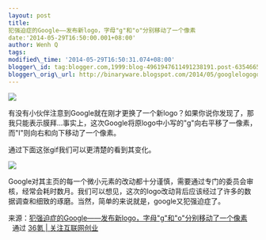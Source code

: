 ```yaml
--- 
layout: post 
title:
犯强迫症的Google——发布新logo，字母"g"和"o"分别移动了一个像素 
date:'2014-05-29T16:50:00.001+08:00' 
author: Wenh Q
tags:
modified\_time: '2014-05-29T16:50:31.074+08:00' 
blogger\_id: tag:blogger.com,1999:blog-4961947611491238191.post-6354665462016487814
blogger\_orig\_url: http://binaryware.blogspot.com/2014/05/googlelogogo.html
---
```

![](https://images-blogger-opensocial.googleusercontent.com/gadgets/proxy?url=http%3A%2F%2Fa.36krcnd.com%2Fphoto%2F2014%2F0f3e1949de7906162e00f5530a4270de.jpg&container=blogger&gadget=a&rewriteMime=image%2F*)

有没有小伙伴注意到Google就在刚才更换了一个新logo？如果你说你发现了，那我只能表示膜拜...事实上，这次Google将原logo中小写的"g"向右平移了一像素，而"l"则向右和向下移动了一个像素。



通过下面这张gif我们可以更清楚的看到其变化。

![](https://images-blogger-opensocial.googleusercontent.com/gadgets/proxy?url=http%3A%2F%2Fa.36krcnd.com%2Fphoto%2F2014%2Fd52e3c7fe7ecf35a6ff056b55a089955.gif&container=blogger&gadget=a&rewriteMime=image%2F*)



Google对其主页的每一个微小元素的改动都十分谨慎，需要通过专门的委员会审核，经常会耗时数月。我们可以想见，这次的logo改动背后应该经过了许多的数据调查和细致的琢磨。当然，简单的来说就是，google又犯强迫症了。
<div>




</div>

<div>

来源：[犯强迫症的Google——发布新logo，字母"g"和"o"分别移动了一个像素](http://www.36kr.com/p/212397.html) 
  通过 [36氪 | 关注互联网创业](http://www.36kr.com/)

</div>

